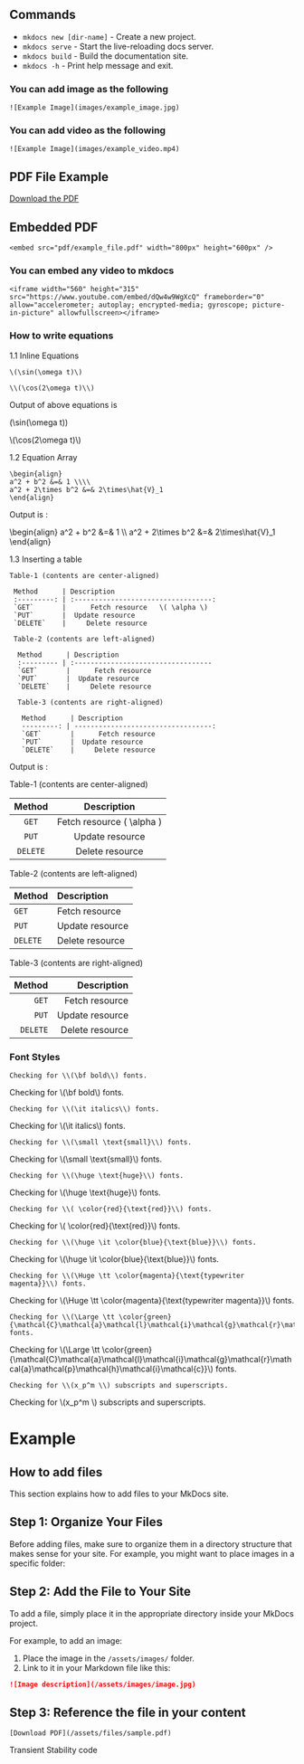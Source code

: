 ## Commands

* `mkdocs new [dir-name]` - Create a new project.
* `mkdocs serve` - Start the live-reloading docs server.
* `mkdocs build` - Build the documentation site.
* `mkdocs -h` - Print help message and exit.


### You can add image as the following 

```
![Example Image](images/example_image.jpg)
```

### You can add video as the following 

```
![Example Image](images/example_video.mp4)
```

## PDF File Example

[Download the PDF](pdf/example_file.pdf)

## Embedded PDF

```
<embed src="pdf/example_file.pdf" width="800px" height="600px" />
```

### You can embed any video to mkdocs 

```
<iframe width="560" height="315" src="https://www.youtube.com/embed/dQw4w9WgXcQ" frameborder="0" allow="accelerometer; autoplay; encrypted-media; gyroscope; picture-in-picture" allowfullscreen></iframe>
```


### How to write equations 

1.1 Inline Equations
```
\(\sin(\omega t)\)

\\(\cos(2\omega t)\\)
```

Output of above equations is 

\(\sin(\omega t)\)

\\(\cos(2\omega t)\\)


1.2 Equation Array

```
\begin{align}
a^2 + b^2 &=& 1 \\\\
a^2 + 2\times b^2 &=& 2\times\hat{V}_1
\end{align}
```

Output is :

\begin{align}
a^2 + b^2 &=& 1 \\\\
a^2 + 2\times b^2 &=& 2\times\hat{V}_1
\end{align}


1.3 Inserting a table

```
Table-1 (contents are center-aligned)

 Method      | Description                          
 :---------: | :----------------------------------:
 `GET`       |      Fetch resource   \( \alpha \)
 `PUT`       |  Update resource
 `DELETE`    |     Delete resource

 Table-2 (contents are left-aligned)

  Method      | Description                          
  :--------- | :----------------------------------
  `GET`       |      Fetch resource  
  `PUT`       |  Update resource
  `DELETE`    |     Delete resource

  Table-3 (contents are right-aligned)

   Method      | Description                          
   ---------: | ----------------------------------:
   `GET`       |      Fetch resource  
   `PUT`       |  Update resource
   `DELETE`    |     Delete resource
```


Output is : 


Table-1 (contents are center-aligned)

 Method      | Description                          
 :---------: | :----------------------------------:
 `GET`       |      Fetch resource   \( \alpha \)
 `PUT`       |  Update resource
 `DELETE`    |     Delete resource

 Table-2 (contents are left-aligned)

  Method      | Description                          
  :--------- | :----------------------------------
  `GET`       |      Fetch resource  
  `PUT`       |  Update resource
  `DELETE`    |     Delete resource

  Table-3 (contents are right-aligned)

   Method      | Description                          
   ---------: | ----------------------------------:
   `GET`       |      Fetch resource  
   `PUT`       |  Update resource
   `DELETE`    |     Delete resource



### Font Styles 

```
Checking for \\(\bf bold\\) fonts.
```
Checking for \\(\bf bold\\) fonts.


```
Checking for \\(\it italics\\) fonts.
```
Checking for \\(\it italics\\) fonts.


```
Checking for \\(\small \text{small}\\) fonts.
```
Checking for \\(\small \text{small}\\) fonts.

```
Checking for \\(\huge \text{huge}\\) fonts.
```
Checking for \\(\huge \text{huge}\\) fonts.



```
Checking for \\( \color{red}{\text{red}}\\) fonts.
```
Checking for \\( \color{red}{\text{red}}\\) fonts.



```
Checking for \\(\huge \it \color{blue}{\text{blue}}\\) fonts.
```
Checking for \\(\huge \it \color{blue}{\text{blue}}\\) fonts.



```
Checking for \\(\Huge \tt \color{magenta}{\text{typewriter magenta}}\\) fonts.
```
Checking for \\(\Huge \tt \color{magenta}{\text{typewriter magenta}}\\) fonts.



```
Checking for \\(\Large \tt \color{green}{\mathcal{C}\mathcal{a}\mathcal{l}\mathcal{i}\mathcal{g}\mathcal{r}\mathcal{a}\mathcal{p}\mathcal{h}\mathcal{i}\mathcal{c}}\\) fonts.
```
Checking for \\(\Large \tt \color{green}{\mathcal{C}\mathcal{a}\mathcal{l}\mathcal{i}\mathcal{g}\mathcal{r}\mathcal{a}\mathcal{p}\mathcal{h}\mathcal{i}\mathcal{c}}\\) fonts.


```
Checking for \\(x_p^m \\) subscripts and superscripts.
```
Checking for \\(x_p^m \\) subscripts and superscripts.

# Example

## How to add files

This section explains how to add files to your MkDocs site.

## Step 1: Organize Your Files

Before adding files, make sure to organize them in a directory structure that makes sense for your site. For example, you might want to place images in a specific folder:


## Step 2: Add the File to Your Site

To add a file, simply place it in the appropriate directory inside your MkDocs project.

For example, to add an image:
1. Place the image in the `/assets/images/` folder.
2. Link to it in your Markdown file like this:

```markdown
![Image description](/assets/images/image.jpg)
```


## Step 3: Reference the file in your content 

```
[Download PDF](/assets/files/sample.pdf)
```



Transient Stability code

```
```